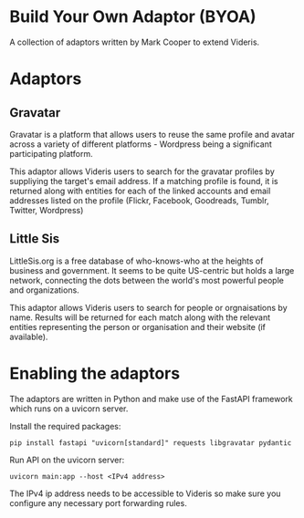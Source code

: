 # Build Your Own Adaptor (BYOA)
A collection of adaptors written by Mark Cooper to extend Videris.

# Adaptors
## Gravatar
Gravatar is a platform that allows users to reuse the same profile and avatar across a variety of different platforms - Wordpress being a significant participating platform.

This adaptor allows Videris users to search for the gravatar profiles by suppliying the target's email address. If a matching profile is found, it is returned along with entities for each of the linked accounts and email addresses listed on the profile (Flickr, Facebook, Goodreads, Tumblr, Twitter, Wordpress)

## Little Sis
LittleSis.org is a free database of who-knows-who at the heights of business and government. It seems to be quite US-centric but holds a large network, connecting the dots between the world's most powerful people and organizations. 

This adaptor allows Videris users to search for people or orgnaisations by name. Results will be returned for each match along with the relevant entities representing the person or organisation and their website (if available).

# Enabling the adaptors
The adaptors are written in Python and make use of the FastAPI framework which runs on a uvicorn server. 

Install the required packages:

    pip install fastapi "uvicorn[standard]" requests libgravatar pydantic
    
Run API on the uvicorn server:

    uvicorn main:app --host <IPv4 address>
    
The IPv4 ip address needs to be accessible to Videris so make sure you configure any necessary port forwarding rules.
    
    
